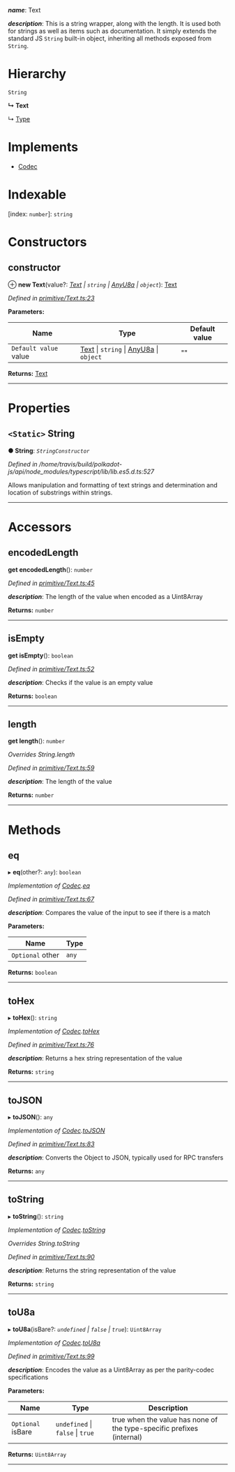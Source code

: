 

*__name__*: Text

*__description__*: This is a string wrapper, along with the length. It is used both for strings as well as items such as documentation. It simply extends the standard JS `String` built-in object, inheriting all methods exposed from `String`.

# Hierarchy

 `String`

**↳ Text**

↳  [Type](_primitive_type_.type.md)

# Implements

* [Codec](../interfaces/_types_.codec.md)

# Indexable

\[index: `number`\]:&nbsp;`string`
# Constructors

<a id="constructor"></a>

##  constructor

⊕ **new Text**(value?: *[Text](_primitive_text_.text.md) \| `string` \| [AnyU8a](../modules/_types_.md#anyu8a) \| `object`*): [Text](_primitive_text_.text.md)

*Defined in [primitive/Text.ts:23](https://github.com/polkadot-js/api/blob/516e116/packages/types/src/primitive/Text.ts#L23)*

**Parameters:**

| Name | Type | Default value |
| ------ | ------ | ------ |
| `Default value` value | [Text](_primitive_text_.text.md) \| `string` \| [AnyU8a](../modules/_types_.md#anyu8a) \| `object` | &quot;&quot; |

**Returns:** [Text](_primitive_text_.text.md)

___

# Properties

<a id="string"></a>

## `<Static>` String

**● String**: *`StringConstructor`*

*Defined in /home/travis/build/polkadot-js/api/node_modules/typescript/lib/lib.es5.d.ts:527*

Allows manipulation and formatting of text strings and determination and location of substrings within strings.

___

# Accessors

<a id="encodedlength"></a>

##  encodedLength

**get encodedLength**(): `number`

*Defined in [primitive/Text.ts:45](https://github.com/polkadot-js/api/blob/516e116/packages/types/src/primitive/Text.ts#L45)*

*__description__*: The length of the value when encoded as a Uint8Array

**Returns:** `number`

___
<a id="isempty"></a>

##  isEmpty

**get isEmpty**(): `boolean`

*Defined in [primitive/Text.ts:52](https://github.com/polkadot-js/api/blob/516e116/packages/types/src/primitive/Text.ts#L52)*

*__description__*: Checks if the value is an empty value

**Returns:** `boolean`

___
<a id="length"></a>

##  length

**get length**(): `number`

*Overrides String.length*

*Defined in [primitive/Text.ts:59](https://github.com/polkadot-js/api/blob/516e116/packages/types/src/primitive/Text.ts#L59)*

*__description__*: The length of the value

**Returns:** `number`

___

# Methods

<a id="eq"></a>

##  eq

▸ **eq**(other?: *`any`*): `boolean`

*Implementation of [Codec](../interfaces/_types_.codec.md).[eq](../interfaces/_types_.codec.md#eq)*

*Defined in [primitive/Text.ts:67](https://github.com/polkadot-js/api/blob/516e116/packages/types/src/primitive/Text.ts#L67)*

*__description__*: Compares the value of the input to see if there is a match

**Parameters:**

| Name | Type |
| ------ | ------ |
| `Optional` other | `any` |

**Returns:** `boolean`

___
<a id="tohex"></a>

##  toHex

▸ **toHex**(): `string`

*Implementation of [Codec](../interfaces/_types_.codec.md).[toHex](../interfaces/_types_.codec.md#tohex)*

*Defined in [primitive/Text.ts:76](https://github.com/polkadot-js/api/blob/516e116/packages/types/src/primitive/Text.ts#L76)*

*__description__*: Returns a hex string representation of the value

**Returns:** `string`

___
<a id="tojson"></a>

##  toJSON

▸ **toJSON**(): `any`

*Implementation of [Codec](../interfaces/_types_.codec.md).[toJSON](../interfaces/_types_.codec.md#tojson)*

*Defined in [primitive/Text.ts:83](https://github.com/polkadot-js/api/blob/516e116/packages/types/src/primitive/Text.ts#L83)*

*__description__*: Converts the Object to JSON, typically used for RPC transfers

**Returns:** `any`

___
<a id="tostring"></a>

##  toString

▸ **toString**(): `string`

*Implementation of [Codec](../interfaces/_types_.codec.md).[toString](../interfaces/_types_.codec.md#tostring)*

*Overrides String.toString*

*Defined in [primitive/Text.ts:90](https://github.com/polkadot-js/api/blob/516e116/packages/types/src/primitive/Text.ts#L90)*

*__description__*: Returns the string representation of the value

**Returns:** `string`

___
<a id="tou8a"></a>

##  toU8a

▸ **toU8a**(isBare?: *`undefined` \| `false` \| `true`*): `Uint8Array`

*Implementation of [Codec](../interfaces/_types_.codec.md).[toU8a](../interfaces/_types_.codec.md#tou8a)*

*Defined in [primitive/Text.ts:99](https://github.com/polkadot-js/api/blob/516e116/packages/types/src/primitive/Text.ts#L99)*

*__description__*: Encodes the value as a Uint8Array as per the parity-codec specifications

**Parameters:**

| Name | Type | Description |
| ------ | ------ | ------ |
| `Optional` isBare | `undefined` \| `false` \| `true` |  true when the value has none of the type-specific prefixes (internal) |

**Returns:** `Uint8Array`

___


